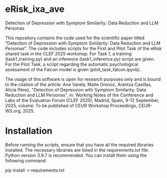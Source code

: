 # eRisk_ixa_ave
Detection of Depression with Symptom Similarity: Data Reduction and LLM Personas

This repository contains the code used for the scientific paper titled "Detection of Depression with Symptom Similarity: Data Reduction and LLM Personas". The code includes scripts for the First and Pilot Task of the eRisk shared task in the CLEF 2025 workshop. For Task 1, a training (task1_training.py) and an inference (task1_inference.py) script are given. For the Pilot Task, a script regarding the automatic psychological assessment of the Falcon model is given (pilot_task_falcon.ipynb).

The usage of this software is open for research purposes only and is bound to the citation of the article: Ane Varela, Maite Oronoz, Arantza Casillas, Alicia Pérez, "Detection of Depression with Symptom Similarity: Data Reduction and LLM Personas", in: Working Notes of the Conference and Labs of the Evaluation Forum (CLEF 2025), Madrid, Spain, 9-12 September, 2025, volume: To be published of CEUR Workshop Proceedings, CEUR-WS.org, 2025.

# Installation
Before running the scripts, ensure that you have all the required libraries installed. The necessary libraries are listed in the requirements.txt file. Python version 3.9.7 is recommended. You can install them using the following command:

pip install -r requirements.txt
